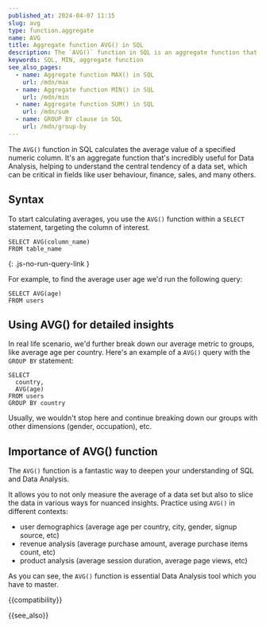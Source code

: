 ```yaml
---
published_at: 2024-04-07 11:15
slug: avg
type: function.aggregate
name: AVG
title: Aggregate function AVG() in SQL
description: The `AVG()` function in SQL is an aggregate function that returns the average value from a selected column.
keywords: SQL, MIN, aggregate function
see_also_pages:
  - name: Aggregate function MAX() in SQL
    url: /mdn/max
  - name: Aggregate function MIN() in SQL
    url: /mdn/min
  - name: Aggregate function SUM() in SQL
    url: /mdn/sum
  - name: GROUP BY clause in SQL
    url: /mdn/group-by
---
```


The `AVG()` function in SQL calculates the average value of a specified numeric column. It's an aggregate function that's incredibly useful for Data Analysis, helping to understand the central tendency of a data set, which can be critical in fields like user behaviour, finance, sales, and many others.

## Syntax

To start calculating averages, you use the `AVG()` function within a `SELECT` statement, targeting the column of interest.

~~~pgsql
SELECT AVG(column_name)
FROM table_name
~~~
{: .js-no-run-query-link }

For example, to find the average user age we'd run the following query:

~~~pgsql
SELECT AVG(age)
FROM users
~~~

## Using AVG() for detailed insights

In real life scenario, we'd further break down our average metric to groups, like average age per country. Here's an example of a `AVG()` query with the `GROUP BY` statement:

~~~pgsql
SELECT
  country,
  AVG(age)
FROM users
GROUP BY country
~~~

Usually, we wouldn't stop here and continue breaking down our groups with other dimensions (gender, occupation), etc.

## Importance of AVG() function

The `AVG()` function is a fantastic way to deepen your understanding of SQL and Data Analysis.

It allows you to not only measure the average of a data set but also to slice the data in various ways for nuanced insights. Practice using `AVG()` in different contexts:

* user demographics (average age per country, city, gender, signup source, etc)
* revenue analysis (average purchase amount, average purchase items count, etc)
* product analysis (average session duration, average page views, etc)

As you can see, the `AVG()` function is essential Data Analysis tool which you have to master.

{{compatibility}}

{{see_also}}
